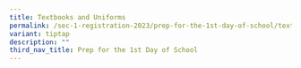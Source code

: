 ```yaml
---
title: Textbooks and Uniforms
permalink: /sec-1-registration-2023/prep-for-the-1st-day-of-school/textbooks-and-uniform/
variant: tiptap
description: ""
third_nav_title: Prep for the 1st Day of School
---
```

